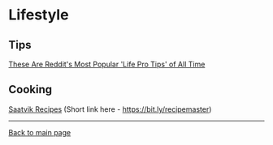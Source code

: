 # Lifestyle

## Tips

[These Are Reddit's Most Popular 'Life Pro Tips' of All Time](https://lifehacker.com/these-are-reddits-most-popular-life-pro-tips-of-all-tim-1845303538)

## Cooking

[Saatvik Recipes](https://onedrive.live.com/?authkey=%21AOq3SR_fsNc3WOk&id=DC9882601E01CEA6%2114166&cid=DC9882601E01CEA6) (Short link here - <https://bit.ly/recipemaster>)

---

[Back to main page](./README.md)
